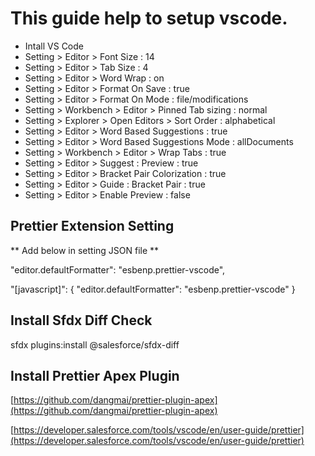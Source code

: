 # This guide help to setup vscode.

* Intall VS Code
* Setting > Editor > Font Size : 14
* Setting > Editor > Tab Size : 4
* Setting > Editor > Word Wrap : on
* Setting > Editor > Format On Save : true
* Setting > Editor > Format On Mode : file/modifications
* Setting > Workbench > Editor > Pinned Tab sizing : normal
* Setting > Explorer > Open Editors > Sort Order : alphabetical
* Setting > Editor > Word Based Suggestions : true
* Setting > Editor > Word Based Suggestions Mode : allDocuments
* Setting > Workbench > Editor > Wrap Tabs : true
* Setting > Editor > Suggest : Preview : true
* Setting > Editor > Bracket Pair Colorization : true
* Setting > Editor > Guide : Bracket Pair : true
* Setting > Editor > Enable Preview : false


## Prettier Extension Setting 
** Add below in setting JSON file **

  "editor.defaultFormatter": "esbenp.prettier-vscode",
  
  "[javascript]": {
      "editor.defaultFormatter": "esbenp.prettier-vscode"
  }

## Install Sfdx Diff Check
   sfdx plugins:install @salesforce/sfdx-diff
   
## Install Prettier Apex Plugin
  [https://github.com/dangmai/prettier-plugin-apex](https://github.com/dangmai/prettier-plugin-apex)
  
  [https://developer.salesforce.com/tools/vscode/en/user-guide/prettier](https://developer.salesforce.com/tools/vscode/en/user-guide/prettier)
    
